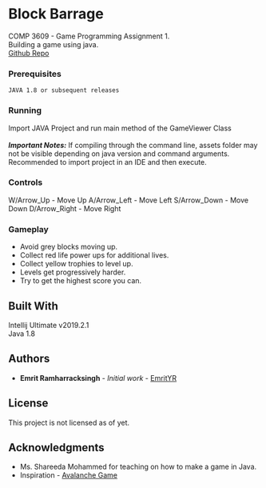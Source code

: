 # Block Barrage

COMP 3609 - Game Programming Assignment 1.   
Building a game using java.  
[Github Repo](https://github.com/EmritYR/Block-Barrage)

### Prerequisites

```
JAVA 1.8 or subsequent releases
```

### Running

Import JAVA Project and run main method of the GameViewer Class <br/><br/>
**_Important Notes:_** If compiling through the command line, assets folder may not be visible depending on java version and command arguments. 
Recommended to import project in an IDE and then execute. 

### Controls
W/Arrow_Up - Move Up
A/Arrow_Left - Move Left
S/Arrow_Down - Move Down
D/Arrow_Right - Move Right

### Gameplay
* Avoid grey blocks moving up.
* Collect red life power ups for additional lives.
* Collect yellow trophies to level up.
* Levels get progressively harder.
* Try to get the highest score you can.

## Built With

Intellij Ultimate v2019.2.1 <br/>
Java 1.8

## Authors

* **Emrit Ramharracksingh** - *Initial work* - [EmritYR](https://github.com/EmritYR)

## License

This project is not licensed as of yet. 

## Acknowledgments

* Ms. Shareeda Mohammed for teaching on how to make a game in Java.
* Inspiration - [Avalanche Game](http://www.avalanchegame.org/) 